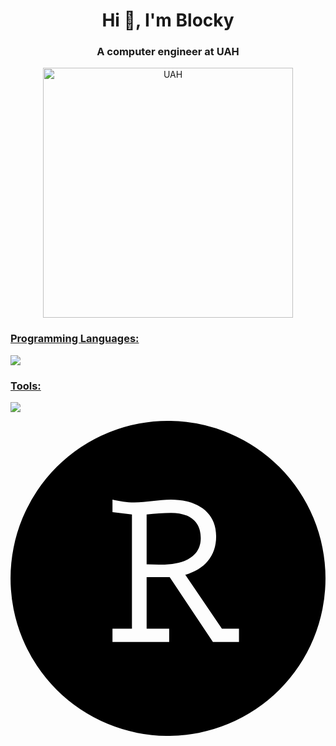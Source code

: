<h1 align="center">Hi 👋, I'm Blocky</h1>
<h3 align="center">A computer engineer at UAH</h3>

<p align="center"> <a href="https://www.uah.es/en/estudios/estudios-oficiales/grados/Grado-en-Ingenieria-de-Computadores/" target="_blank" rel="noreferrer">
<img src="https://secuah.web.uah.es/2020/wp-content/uploads/2018/03/logo_uah.png" alt="UAH" width=400 />
</p>

<h3 align="left">Programming Languages:</h3>
<p align="left"> 
<img src="https://go-skill-icons.vercel.app/api/icons?i=py,java,r,assembly&perline=4">
</p>
<h3 align="left">Tools:</h3>
<p align="left"> 
<img src="https://go-skill-icons.vercel.app/api/icons?i=git,github,linux,ubuntu,pycharm,vscode,rstudioide&perline=10">
</p>

<svg role="img" viewBox="0 0 24 24" xmlns="http://www.w3.org/2000/svg"><title>RStudio IDE</title><path d="M12.178.002a12.002 12.002 0 0 0-8.662 3.515 12.002 12.002 0 0 0 0 16.97 12.002 12.002 0 0 0 16.97 0 12.002 12.002 0 0 0 0-16.97A12.002 12.002 0 0 0 12.179.002zM7.77 5.995c.562.128 1.05.217 1.663.217.921 0 1.863-.217 2.786-.217 1.79 0 3.45.814 3.45 2.8 0 1.54-.921 2.517-2.35 2.93l2.788 4.107h1.301v1.01h-1.986l-3.293-4.934h-1.757v3.924h1.718v1.01H7.77v-1.01h1.483V7.134L7.77 6.951v-.957zm4.466 1.012c-.596 0-1.213.053-1.864.127v3.798l.941.02c2.298.034 3.183-.85 3.183-2.026 0-1.376-.997-1.919-2.26-1.919z"/></svg>

